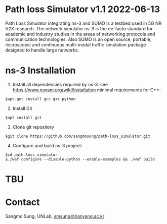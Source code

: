 # Path loss Simulator v1.1  2022-06-13

Path Loss Simulator integrating ns-3 and SUMO is a testbed used in 5G NR V2X research. The network simulator ns–3 is the de-facto standard for academic and industry studies in the areas of networking protocols and communication technologies. Also SUMO is an open source, portable, microscopic and continuous multi-modal traffic simulation package designed to handle large networks.

# ns-3 Installation

1. Install all dependencies required by ns-3. 
see https://www.nsnam.org/wiki/Installation
  minimal requirements for C++:
  ```
  $apt-get install gcc g++ python
  ```
2. Install Git
  ```
  $apt install git
  ```
3. Clone git repository
  ```
  $git clone https://github.com/sangmosung/path-loss_simulator.git
  ```
4. Configure and build ns-3 project:
  ```
  $cd path-loss_simulator
  $./waf configure --disable-python --enable-examples && ./waf build
  ```
# TBU

# Contact
Sangmo Sung, UNLab, smsung@hanyang.ac.kr
